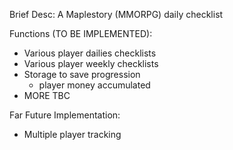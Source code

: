 Brief Desc: 
A Maplestory (MMORPG) daily checklist


Functions (TO BE IMPLEMENTED): 
- Various player dailies checklists
- Various player weekly checklists
- Storage to save progression 
    - player money accumulated
- MORE TBC

Far Future Implementation: 
- Multiple player tracking